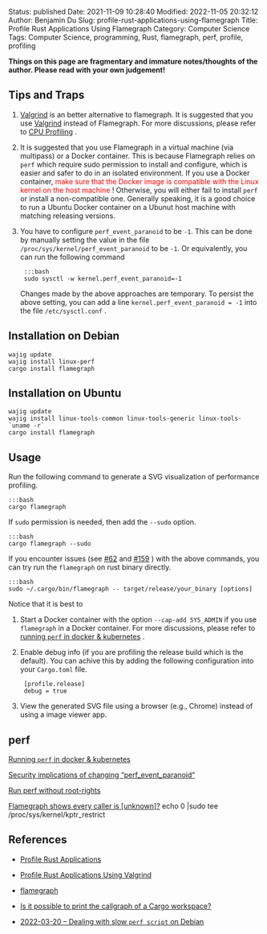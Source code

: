 Status: published
Date: 2021-11-09 10:28:40
Modified: 2022-11-05 20:32:12
Author: Benjamin Du
Slug: profile-rust-applications-using-flamegraph
Title: Profile Rust Applications Using Flamegraph
Category: Computer Science
Tags: Computer Science, programming, Rust, flamegraph, perf, profile, profiling

**Things on this page are fragmentary and immature notes/thoughts of the author. Please read with your own judgement!**


## Tips and Traps

1. [Valgrind](http://www.legendu.net/misc/blog/profile-rust-applications-using-valgrind/)
    is an better alternative to flamegraph.
    It is suggested that you use 
    [Valgrind](http://www.legendu.net/misc/blog/profile-rust-applications-using-valgrind/)
    instead of Flamegraph.
    For more discussions,
    please refer to
    [CPU Profiling](https://www.legendu.net/misc/blog/profile-rust-applications/#cpu-profiling)
    .

2. It is suggested that you use Flamegraph in a virtual machine (via multipass) or a Docker container.
    This is because Flamegraph relies on `perf` which require sudo permission to install and configure,
    which is easier and safer to do in an isolated environment.
    If you use a Docker container, 
    <span style="color:red"> 
    make sure that the Docker image is compatible with the Linux kernel on the host machine
    </span>
    !
    Otherwise,
    you will either fail to install `perf` 
    or install a non-compatible one.
    Generally speaking,
    it is a good choice to run a Ubuntu Docker container 
    on a Ubunut host machine 
    with matching releasing versions.

3. You have to configure `perf_event_paranoid` to be `-1`.
    This can be done by manually setting the value in the file 
    `/proc/sys/kernel/perf_event_paranoid`
    to be `-1`.
    Or equivalently,
    you can run the following command

        :::bash
        sudo sysctl -w kernel.perf_event_paranoid=-1

    Changes made by the above approaches are temporary.
    To persist the above setting,
    you can add a line `kernel.perf_event_paranoid = -1`
    into the file `/etc/sysctl.conf`
    .

## Installation on Debian

    wajig update
    wajig install linux-perf
    cargo install flamegraph

## Installation on Ubuntu
```
wajig update 
wajig install linux-tools-common linux-tools-generic linux-tools-`uname -r`
cargo install flamegraph
```

## Usage

Run the following command to generate a SVG visualization of performance profiling.

    :::bash
    cargo flamegraph

If `sudo` permission is needed, 
then add the `--sudo` option.

    :::bash
    cargo flamegraph --sudo

If you encounter issues 
(see 
[#62](https://github.com/flamegraph-rs/flamegraph/issues/62)
and
[#159](https://github.com/flamegraph-rs/flamegraph/issues/159)
) with the above commands,
you can try run the `flamegraph` on rust binary directly.

    :::bash
    sudo ~/.cargo/bin/flamegraph -- target/release/your_binary [options]

Notice that it is best to

1. Start a Docker container with the option `--cap-add SYS_ADMIN`
    if you use `flamegraph` in a Docker container.
    For more discussions,
    please refer to
    [running `perf` in docker & kubernetes](https://medium.com/@geekidea_81313/running-perf-in-docker-kubernetes-7eb878afcd42)
    .

1. Enable debug info (if you are profiling the release build which is the default).
    You can achive this by adding the following configuration into your `Cargo.toml` file.

        [profile.release]
        debug = true

2. View the generated SVG file using a browser (e.g., Chrome)
    instead of using a image viewer app.

## perf

[Running `perf` in docker & kubernetes](https://medium.com/@geekidea_81313/running-perf-in-docker-kubernetes-7eb878afcd42)

[Security implications of changing “perf_event_paranoid”](https://unix.stackexchange.com/questions/519070/security-implications-of-changing-perf-event-paranoid)

[Run perf without root-rights](https://superuser.com/questions/980632/run-perf-without-root-rights)

[Flamegraph shows every caller is [unknown]?](https://users.rust-lang.org/t/flamegraph-shows-every-caller-is-unknown/52408)
echo 0 |sudo tee /proc/sys/kernel/kptr_restrict

## References

- [Profile Rust Applications](http://www.legendu.net/misc/blog/profile-rust-applications/)

- [Profile Rust Applications Using Valgrind](http://www.legendu.net/misc/blog/profile-rust-applications-using-valgrind/)

- [flamegraph](https://github.com/flamegraph-rs/flamegraph)

- [Is it possible to print the callgraph of a Cargo workspace?](https://users.rust-lang.org/t/is-it-possible-to-print-the-callgraph-of-a-cargo-workspace/50369)

- [2022-03-20 – Dealing with slow `perf script` on Debian](https://michcioperz.com/post/slow-perf-script/)
